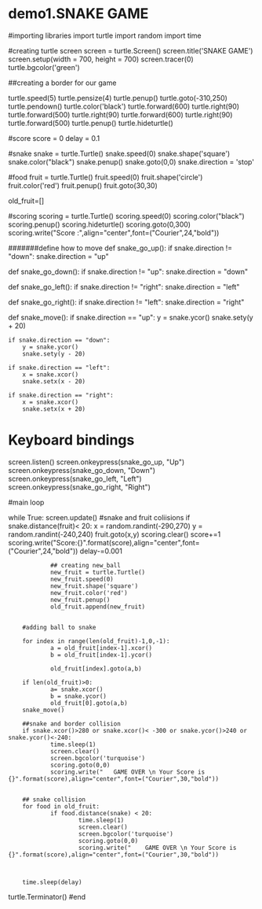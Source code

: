 # demo1.SNAKE GAME
#importing libraries
import turtle
import random
import time


#creating turtle screen
screen = turtle.Screen()
screen.title('SNAKE GAME')
screen.setup(width = 700, height = 700)
screen.tracer(0)
turtle.bgcolor('green')



##creating a border for our game

turtle.speed(5)
turtle.pensize(4)
turtle.penup()
turtle.goto(-310,250)
turtle.pendown()
turtle.color('black')
turtle.forward(600)
turtle.right(90)
turtle.forward(500)
turtle.right(90)
turtle.forward(600)
turtle.right(90)
turtle.forward(500)
turtle.penup()
turtle.hideturtle()

#score
score = 0
delay = 0.1


#snake
snake = turtle.Turtle()
snake.speed(0)
snake.shape('square')
snake.color("black")
snake.penup()
snake.goto(0,0)
snake.direction = 'stop'


#food
fruit = turtle.Turtle()
fruit.speed(0)
fruit.shape('circle')
fruit.color('red')
fruit.penup()
fruit.goto(30,30)

old_fruit=[]

#scoring
scoring = turtle.Turtle()
scoring.speed(0)
scoring.color("black")
scoring.penup()
scoring.hideturtle()
scoring.goto(0,300)
scoring.write("Score :",align="center",font=("Courier",24,"bold"))


#######define how to move
def snake_go_up():
    if snake.direction != "down":
        snake.direction = "up"

def snake_go_down():
    if snake.direction != "up":
        snake.direction = "down"

def snake_go_left():
    if snake.direction != "right":
        snake.direction = "left"

def snake_go_right():
    if snake.direction != "left":
        snake.direction = "right"

def snake_move():
    if snake.direction == "up":
        y = snake.ycor()
        snake.sety(y + 20)

    if snake.direction == "down":
        y = snake.ycor()
        snake.sety(y - 20)

    if snake.direction == "left":
        x = snake.xcor()
        snake.setx(x - 20)

    if snake.direction == "right":
        x = snake.xcor()
        snake.setx(x + 20)

# Keyboard bindings
screen.listen()
screen.onkeypress(snake_go_up, "Up")
screen.onkeypress(snake_go_down, "Down")
screen.onkeypress(snake_go_left, "Left")
screen.onkeypress(snake_go_right, "Right")

#main loop

while True:
        screen.update()
            #snake and fruit coliisions
        if snake.distance(fruit)< 20:
                x = random.randint(-290,270)
                y = random.randint(-240,240)
                fruit.goto(x,y)
                scoring.clear()
                score+=1
                scoring.write("Score:{}".format(score),align="center",font=("Courier",24,"bold"))
                delay-=0.001
                
                ## creating new_ball
                new_fruit = turtle.Turtle()
                new_fruit.speed(0)
                new_fruit.shape('square')
                new_fruit.color('red')
                new_fruit.penup()
                old_fruit.append(new_fruit)
                

        #adding ball to snake
        
        for index in range(len(old_fruit)-1,0,-1):
                a = old_fruit[index-1].xcor()
                b = old_fruit[index-1].ycor()

                old_fruit[index].goto(a,b)
                                     
        if len(old_fruit)>0:
                a= snake.xcor()
                b = snake.ycor()
                old_fruit[0].goto(a,b)
        snake_move()

        ##snake and border collision    
        if snake.xcor()>280 or snake.xcor()< -300 or snake.ycor()>240 or snake.ycor()<-240:
                time.sleep(1)
                screen.clear()
                screen.bgcolor('turquoise')
                scoring.goto(0,0)
                scoring.write("   GAME OVER \n Your Score is {}".format(score),align="center",font=("Courier",30,"bold"))


        ## snake collision
        for food in old_fruit:
                if food.distance(snake) < 20:
                        time.sleep(1)
                        screen.clear()
                        screen.bgcolor('turquoise')
                        scoring.goto(0,0)
                        scoring.write("    GAME OVER \n Your Score is {}".format(score),align="center",font=("Courier",30,"bold"))


                
        time.sleep(delay)

turtle.Terminator()
#end
